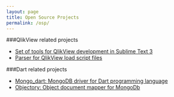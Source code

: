 ```yaml
---
layout: page
title: Open Source Projects
permalink: /osp/
---
```


###QlikView related projects

- [Set of tools for QlikView development in Sublime Text 3](https://github.com/inqlik/inqlik-tools)
- [Parser for QlikView load script files](https://github.com/vadimtsushko/qvs_parser)

###Dart related projects

- [Mongo_dart: MongoDB driver for Dart programming language](https://github.com/vadimtsushko/mongo_dart)
- [Objectory:  Object document mapper for MongoDb](https://github.com/vadimtsushko/objectory)